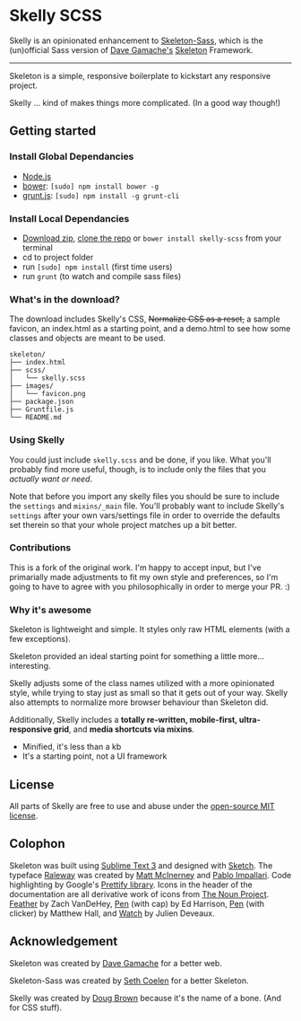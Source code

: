 # Skelly SCSS

Skelly is an opinionated enhancement to [Skeleton-Sass](https://github.com/WhatsNewSaes/Skeleton-Sass), which is the (un)official Sass version of [Dave Gamache's](https://twitter.com/dhg) [Skeleton](http://getskeleton.com) Framework.

-----

Skeleton is a simple, responsive boilerplate to kickstart any responsive project.

Skelly ... kind of makes things more complicated. (In a good way though!)

## Getting started

### Install Global Dependancies
  * [Node.js](http://nodejs.org)
  * [bower](http://bower.io): `[sudo] npm install bower -g`
  * [grunt.js](http://gruntjs.com): `[sudo] npm install -g grunt-cli`

### Install Local Dependancies
  * [Download zip](https://github.com/sdougbrown/skelly-scss/archive/master.zip), [clone the repo](github-mac://openRepo/https://github.com/sdougbrown/skelly-scss) or `bower install skelly-scss` from your terminal
  * cd to project folder
  * run `[sudo] npm install` (first time users)
  * run `grunt` (to watch and compile sass files)

### What's in the download?

The download includes Skelly's CSS, ~~Normalize CSS as a reset,~~ a sample favicon, an index.html as a starting point, and a demo.html to see how some classes and objects are meant to be used.

```
skeleton/
├── index.html
├── scss/
│   └── skelly.scss
├── images/
│   └── favicon.png
├── package.json
├── Gruntfile.js
└── README.md

```
### Using Skelly

You could just include `skelly.scss` and be done, if you like.  What you'll probably find more useful, though, is to include only the files that you *actually want or need*.

Note that before you import any skelly files you should be sure to include the `settings` and `mixins/_main` file.  You'll probably want to include Skelly's `settings` after your own vars/settings file in order to override the defaults set therein so that your whole project matches up a bit better.

### Contributions

This is a fork of the original work.  I'm happy to accept input, but I've primarially made adjustments to fit my own style and preferences, so I'm going to have to agree with you philosophically in order to merge your PR. :)

### Why it's awesome

Skeleton is lightweight and simple. It styles only raw HTML elements (with a few exceptions).

Skeleton provided an ideal starting point for something a little more... interesting.

Skelly adjusts some of the class names utilized with a more opinionated style, while trying to stay just as small so that it gets out of your way.  Skelly also attempts to normalize more browser behaviour than Skeleton did.

Additionally, Skelly includes a **totally re-written, mobile-first, ultra-responsive grid**, and **media shortcuts via mixins**.

- Minified, it's less than a kb
- It's a starting point, not a UI framework


## License

All parts of Skelly are free to use and abuse under the [open-source MIT license](http://opensource.org/licenses/mit-license.php).


## Colophon

Skeleton was built using [Sublime Text 3](http://www.sublimetext.com/3) and designed with [Sketch](http://bohemiancoding.com/sketch). The typeface [Raleway](http://www.google.com/fonts/specimen/Raleway) was created by [Matt McInerney](http://matt.cc/) and [Pablo Impallari](http://www.impallari.com/). Code highlighting by Google's [Prettify library](https://code.google.com/p/google-code-prettify/). Icons in the header of the documentation are all derivative work of icons from [The Noun Project](thenounproject.com). [Feather](http://thenounproject.com/term/feather/22073) by Zach VanDeHey, [Pen](http://thenounproject.com/term/pen/21163) (with cap) by Ed Harrison, [Pen](http://thenounproject.com/term/pen/32847) (with clicker) by Matthew Hall, and [Watch](http://thenounproject.com/term/watch/48015) by Julien Deveaux.


## Acknowledgement

Skeleton was created by [Dave Gamache](https://twitter.com/dhg) for a better web.

Skeleton-Sass was created by [Seth Coelen](http://sethcoelen.com) for a better Skeleton.

Skelly was created by [Doug Brown](http://douggo.com) because it's the name of a bone. (And for CSS stuff).
